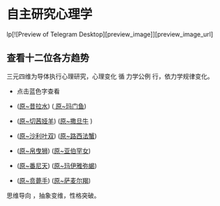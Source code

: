 # 自主研究心理学
lp[![Preview of Telegram Desktop][preview_image]][preview_image_url]

## 查看十二位各方趋势

三元四维为导体执行心理研究，心理变化 循 力学公例 行，依力学规律变化。
* 点击蓝色字查看

* ([原~昔拉水](https://github.com/txsrht886/Water-bottle)) ([ 原~玛门鱼](https://telegram.org/dl/desktop/mac))
* ([原~切茜娅羊](https://github.com/txsrht886/Aries)) ([原~撒旦牛](https://github.com/txsrht886/Taurus) )
* ([原~沙利叶双](https://github.com/txsrht886/Gemini)) ([原~路西法蟹](https://github.com/txsrht886/Cancer))
* ([原~帛曳狮](https://github.com/txsrht886/Leo)) ([原~亚伯罕女](https://github.com/txsrht886/Virgo))
* ([原~番尼天](https://github.com/txsrht886/Libra)) ([原~玛伊雅弥蝎](https://github.com/txsrht886/Scorpio))
* ([原~贲薨手](https://github.com/txsrht886/Sagittarius)) ([原~萨麦尔羯](https://github.com/txsrht886/Capricorn))


 思维导向 ，抽象变维，性格突破。
